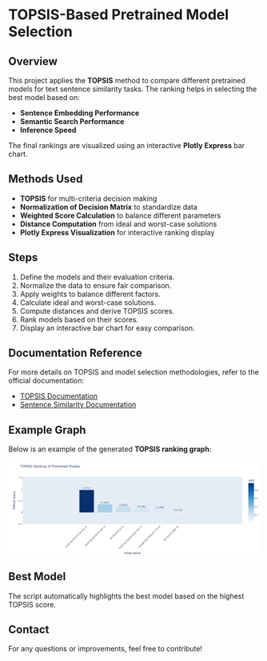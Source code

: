 # TOPSIS-Based Pretrained Model Selection

## Overview
This project applies the **TOPSIS** method to compare different pretrained models for text sentence similarity tasks. The ranking helps in selecting the best model based on:
- **Sentence Embedding Performance**
- **Semantic Search Performance**
- **Inference Speed**

The final rankings are visualized using an interactive **Plotly Express** bar chart.

## Methods Used
- **TOPSIS** for multi-criteria decision making
- **Normalization of Decision Matrix** to standardize data
- **Weighted Score Calculation** to balance different parameters
- **Distance Computation** from ideal and worst-case solutions
- **Plotly Express Visualization** for interactive ranking display

## Steps
1. Define the models and their evaluation criteria.
2. Normalize the data to ensure fair comparison.
3. Apply weights to balance different factors.
4. Calculate ideal and worst-case solutions.
5. Compute distances and derive TOPSIS scores.
6. Rank models based on their scores.
7. Display an interactive bar chart for easy comparison.

## Documentation Reference
For more details on TOPSIS and model selection methodologies, refer to the official documentation:
- [TOPSIS Documentation](https://en.wikipedia.org/wiki/TOPSIS)
- [Sentence Similarity Documentation](https://www.sbert.net/docs/usage/semantic_textual_similarity.html)

## Example Graph
Below is an example of the generated **TOPSIS ranking graph**:

![TOPSIS Ranking Graph](graph.png)

## Best Model
The script automatically highlights the best model based on the highest TOPSIS score.

## Contact
For any questions or improvements, feel free to contribute!
